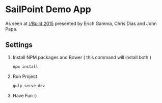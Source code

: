 # SailPoint Demo App

As seen at [//Build 2015](http://channel9.msdn.com/Events/Build/2015/3-680) presented by Erich Gamma, Chris Dias and John Papa.

## Settings

1. Install NPM packages and Bower ( this command will install both )

    ```bash
    npm install 
    ```

2. Run Project 
     ```bash
     gulp serve-dev
     ```
3. Have Fun :)     
       
